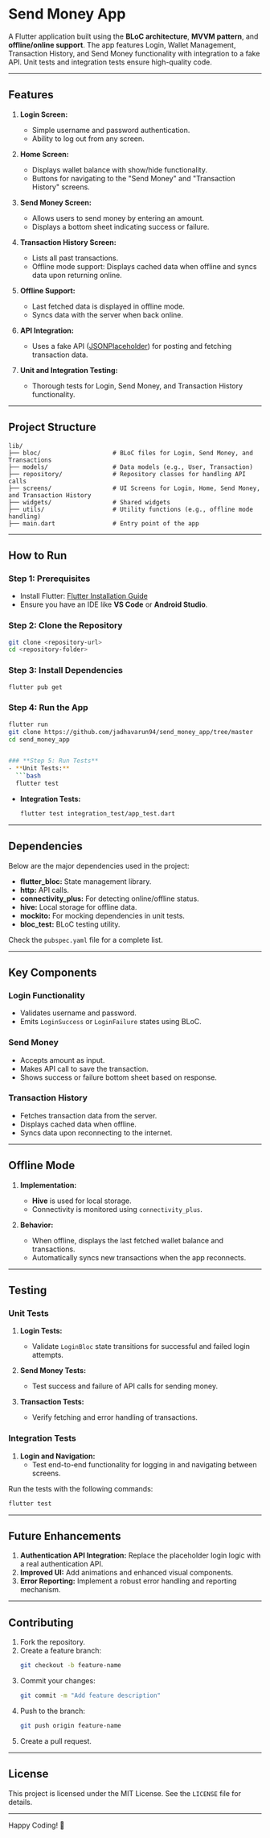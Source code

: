 # Send Money App

A Flutter application built using the **BLoC architecture**, **MVVM pattern**, and **offline/online support**. The app features Login, Wallet Management, Transaction History, and Send Money functionality with integration to a fake API. Unit tests and integration tests ensure high-quality code.

---

## **Features**

1. **Login Screen:**
   - Simple username and password authentication.
   - Ability to log out from any screen.

2. **Home Screen:**
   - Displays wallet balance with show/hide functionality.
   - Buttons for navigating to the "Send Money" and "Transaction History" screens.

3. **Send Money Screen:**
   - Allows users to send money by entering an amount.
   - Displays a bottom sheet indicating success or failure.

4. **Transaction History Screen:**
   - Lists all past transactions.
   - Offline mode support: Displays cached data when offline and syncs data upon returning online.

5. **Offline Support:**
   - Last fetched data is displayed in offline mode.
   - Syncs data with the server when back online.

6. **API Integration:**
   - Uses a fake API ([JSONPlaceholder](https://jsonplaceholder.typicode.com)) for posting and fetching transaction data.

7. **Unit and Integration Testing:**
   - Thorough tests for Login, Send Money, and Transaction History functionality.

---

## **Project Structure**

```
lib/
├── bloc/                    # BLoC files for Login, Send Money, and Transactions
├── models/                  # Data models (e.g., User, Transaction)
├── repository/              # Repository classes for handling API calls
├── screens/                 # UI Screens for Login, Home, Send Money, and Transaction History
├── widgets/                 # Shared widgets
├── utils/                   # Utility functions (e.g., offline mode handling)
├── main.dart                # Entry point of the app
```

---

## **How to Run**

### **Step 1: Prerequisites**
- Install Flutter: [Flutter Installation Guide](https://docs.flutter.dev/get-started/install)
- Ensure you have an IDE like **VS Code** or **Android Studio**.

### **Step 2: Clone the Repository**
```bash
git clone <repository-url>
cd <repository-folder>
```

### **Step 3: Install Dependencies**
```bash
flutter pub get
```

### **Step 4: Run the App**
```bash
flutter run
git clone https://github.com/jadhavarun94/send_money_app/tree/master 
cd send_money_app


### **Step 5: Run Tests**
- **Unit Tests:**
  ```bash
  flutter test
  ```
- **Integration Tests:**
  ```bash
  flutter test integration_test/app_test.dart
  ```

---

## **Dependencies**

Below are the major dependencies used in the project:

- **flutter_bloc:** State management library.
- **http:** API calls.
- **connectivity_plus:** For detecting online/offline status.
- **hive:** Local storage for offline data.
- **mockito:** For mocking dependencies in unit tests.
- **bloc_test:** BLoC testing utility.

Check the `pubspec.yaml` file for a complete list.

---

## **Key Components**

### **Login Functionality**

- Validates username and password.
- Emits `LoginSuccess` or `LoginFailure` states using BLoC.

### **Send Money**

- Accepts amount as input.
- Makes API call to save the transaction.
- Shows success or failure bottom sheet based on response.

### **Transaction History**

- Fetches transaction data from the server.
- Displays cached data when offline.
- Syncs data upon reconnecting to the internet.

---

## **Offline Mode**

1. **Implementation:**

   - **Hive** is used for local storage.
   - Connectivity is monitored using `connectivity_plus`.

2. **Behavior:**

   - When offline, displays the last fetched wallet balance and transactions.
   - Automatically syncs new transactions when the app reconnects.

---

## **Testing**

### **Unit Tests**

1. **Login Tests:**

   - Validate `LoginBloc` state transitions for successful and failed login attempts.

2. **Send Money Tests:**

   - Test success and failure of API calls for sending money.

3. **Transaction Tests:**

   - Verify fetching and error handling of transactions.

### **Integration Tests**

1. **Login and Navigation:**
   - Test end-to-end functionality for logging in and navigating between screens.

Run the tests with the following commands:

```bash
flutter test
```

---

## **Future Enhancements**

1. **Authentication API Integration:** Replace the placeholder login logic with a real authentication API.
2. **Improved UI:** Add animations and enhanced visual components.
3. **Error Reporting:** Implement a robust error handling and reporting mechanism.

---

## **Contributing**

1. Fork the repository.
2. Create a feature branch:
   ```bash
   git checkout -b feature-name
   ```
3. Commit your changes:
   ```bash
   git commit -m "Add feature description"
   ```
4. Push to the branch:
   ```bash
   git push origin feature-name
   ```
5. Create a pull request.

---

## **License**

This project is licensed under the MIT License. See the `LICENSE` file for details.

---

Happy Coding! 🎉

